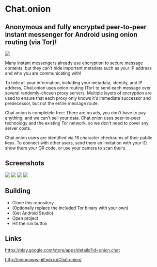 # Chat.onion


## Anonymous and fully encrypted peer-to-peer instant messenger for Android using onion routing (via Tor)!

![](https://raw.githubusercontent.com/onionApps/Chat.onion/master/gfx/fgx.jpg)

Many instant messengers already use encryption to secure message contents, but they can't hide important metadata such as your IP address and who you are communicating with!

To hide all your information, including your metadata, identity, and IP address, Chat.onion uses onion routing (Tor) to send each message over several randomly-chosen proxy servers. Multiple layers of encryption are used to ensure that each proxy only knows it's immediate successor and predecessor, but not the entire message route.

Chat.onion is completele free: There are no ads, you don't have to pay anything, and we can't sell your data. Chat.onion uses peer-to-peer technology and the existing Tor network, so we don't need to cover any server costs.

Chat.onion users are identified via 16 character checksums of their public keys. To connect with other users, send them an invitation with your ID, show them your QR code, or use your camera to scan theirs.


## Screenshots

![](https://raw.githubusercontent.com/onionApps/Chat.onion/master/gfx/s1.png)
![](https://raw.githubusercontent.com/onionApps/Chat.onion/master/gfx/s2.png)
![](https://raw.githubusercontent.com/onionApps/Chat.onion/master/gfx/s3.png)
![](https://raw.githubusercontent.com/onionApps/Chat.onion/master/gfx/s4.png)


## Building
- Clone this repository
- (Optionally replace the included Tor binary with your own)
- (Get Android Studio)
- Open project
- Hit the run button


## Links

https://play.google.com/store/apps/details?id=onion.chat

http://onionapps.github.io/Chat.onion/

